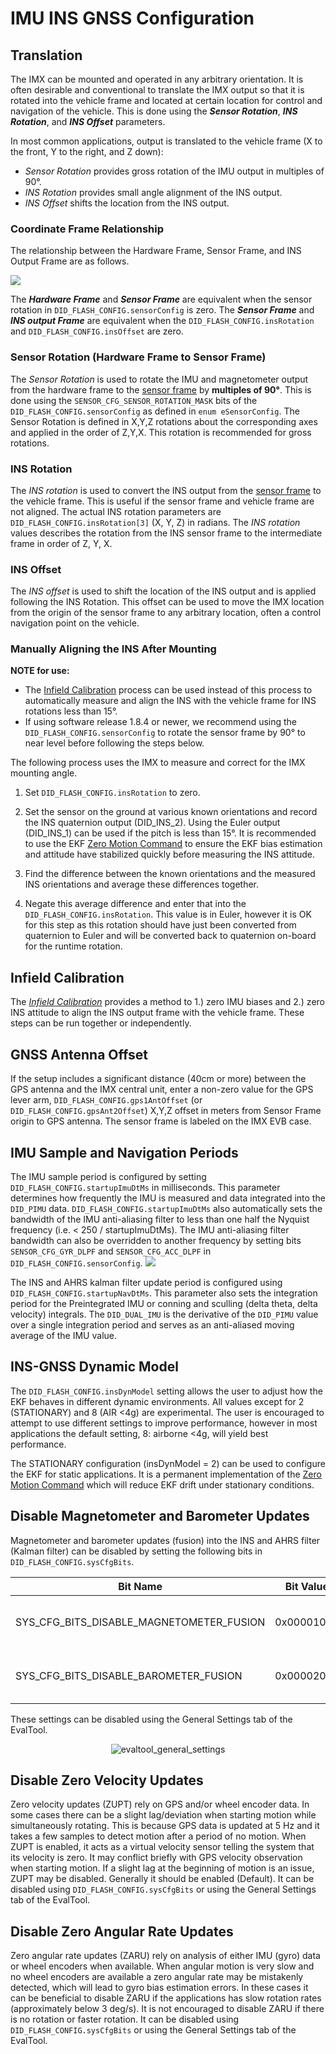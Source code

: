 # IMU INS GNSS Configuration

## Translation

The IMX can be mounted and operated in any arbitrary orientation.  It is often desirable and conventional to translate the IMX output so that it is rotated into the vehicle frame and located at certain location for control and navigation of the vehicle.  This is done using the ***Sensor Rotation***, ***INS Rotation***, and ***INS Offset*** parameters.  

In most common applications, output is translated to the vehicle frame (X to the front, Y to the right, and Z down): 

- *Sensor Rotation* provides gross rotation of the IMU output in multiples of 90°.
- *INS Rotation* provides small angle alignment of the INS output.   
- *INS Offset* shifts the location from the INS output.

### Coordinate Frame Relationship

The relationship between the Hardware Frame, Sensor Frame, and INS Output Frame are as follows.  

![](../images/coordinate_frame_relationship.svg)

The ***Hardware Frame*** and ***Sensor Frame*** are equivalent when the sensor rotation in `DID_FLASH_CONFIG.sensorConfig` is zero.  The ***Sensor Frame*** and ***INS output Frame*** are equivalent when the `DID_FLASH_CONFIG.insRotation` and `DID_FLASH_CONFIG.insOffset` are zero.  

### Sensor Rotation (Hardware Frame to Sensor Frame)

The *Sensor Rotation* is used to rotate the IMU and magnetometer output from the hardware frame to the [sensor frame](../../reference/coordinate_frames/#sensor-frame) by **multiples of 90°**.  This is done using the `SENSOR_CFG_SENSOR_ROTATION_MASK` bits of the `DID_FLASH_CONFIG.sensorConfig` as defined in `enum eSensorConfig`.  The Sensor Rotation is defined in X,Y,Z rotations about the corresponding axes and applied in the order of Z,Y,X.  This rotation is recommended for gross rotations.   

### INS Rotation

The *INS rotation* is used to convert the INS output from the [sensor frame](../../reference/coordinate_frames/#sensor-frame) to the vehicle frame.  This is useful if the sensor frame and vehicle frame are not aligned.  The actual INS rotation parameters are `DID_FLASH_CONFIG.insRotation[3]` (X, Y, Z) in radians.  The *INS rotation* values describes the rotation from the INS sensor frame to the intermediate frame in order of Z, Y, X.     

### INS Offset

The *INS offset* is used to shift the location of the INS output and is applied following the INS Rotation.  This offset can be used to move the IMX location from the origin of the sensor frame to any arbitrary location, often a control navigation point on the vehicle. 

### Manually Aligning the INS After Mounting  

**NOTE for use:** 

- The [Infield Calibration](../infield_calibration) process can be used instead of this process to automatically measure and align the INS with the vehicle frame for INS rotations less than 15°.
- If using software release 1.8.4 or newer, we recommend using the `DID_FLASH_CONFIG.sensorConfig` to rotate the sensor frame by 90° to near level before following the steps below.

The following process uses the IMX to measure and correct for the IMX mounting angle. 

1. Set `DID_FLASH_CONFIG.insRotation` to zero. 

2. Set the sensor on the ground at various known orientations and record the INS quaternion output (DID_INS_2).  Using the Euler output (DID_INS_1) can be used if the pitch is less than 15°.  It is recommended to use the EKF [Zero Motion Command](../zero_motion_command/#zero-motion-command) to ensure the EKF bias estimation and attitude have stabilized quickly before measuring the INS attitude.

3. Find the difference between the known orientations and the measured INS orientations and average these differences together.

4. Negate this average difference and enter that into the `DID_FLASH_CONFIG.insRotation`. This value is in Euler, however it is OK for this step as this rotation should have just been converted from quaternion to Euler and will be converted back to quaternion on-board for the runtime rotation.

## Infield Calibration

The [*Infield Calibration*](../infield_calibration) provides a method to 1.) zero IMU biases and 2.) zero INS attitude to align the INS output frame with the vehicle frame.  These steps can be run together or independently.

## GNSS Antenna Offset

If the setup includes a significant distance (40cm or more) between the GPS antenna and the IMX central unit, enter a non-zero value for the GPS lever arm, `DID_FLASH_CONFIG.gps1AntOffset` (or  `DID_FLASH_CONFIG.gpsAnt2Offset`) X,Y,Z offset in meters from Sensor Frame origin to GPS antenna.  The sensor frame is labeled on the IMX EVB case.

## IMU Sample and Navigation Periods

The IMU sample period is configured by setting `DID_FLASH_CONFIG.startupImuDtMs`  in milliseconds.  This parameter determines how frequently the IMU is measured and data integrated into the `DID_PIMU` data.  `DID_FLASH_CONFIG.startupImuDtMs` also automatically sets the bandwidth of the IMU anti-aliasing filter to less than one half the Nyquist frequency (i.e. < 250 / startupImuDtMs).  The IMU anti-aliasing filter bandwidth can also be overridden to another frequency by setting bits `SENSOR_CFG_GYR_DLPF` and `SENSOR_CFG_ACC_DLPF` in `DID_FLASH_CONFIG.sensorConfig`. ![](../images/imu_chain.svg)

The INS and AHRS kalman filter update period is configured using `DID_FLASH_CONFIG.startupNavDtMs`.  This parameter also sets the integration period for the Preintegrated IMU or conning and sculling (delta theta, delta velocity) integrals.  The `DID_DUAL_IMU`  is the derivative of the `DID_PIMU` value over a single integration period and serves as an anti-aliased moving average of the IMU value.

## INS-GNSS Dynamic Model
The `DID_FLASH_CONFIG.insDynModel` setting allows the user to adjust how the EKF behaves in different dynamic environments. All values except for 2 (STATIONARY) and 8 (AIR <4g) are experimental. The user is encouraged to attempt to use different settings to improve performance, however in most applications
the default setting, 8: airborne <4g, will yield best performance.

The STATIONARY configuration (insDynModel = 2) can be used to configure the EKF for static applications. It is a permanent implementation of the [Zero Motion Command](../application-config/zero_motion_command.md) which will reduce EKF drift under stationary conditions.

## Disable Magnetometer and Barometer Updates

Magnetometer and barometer updates (fusion) into the INS and AHRS filter (Kalman filter) can be disabled by setting the following bits in `DID_FLASH_CONFIG.sysCfgBits`.

| Bit Name                                 | Bit Value  | Description                          |
| ---------------------------------------- | ---------- | ------------------------------------ |
| SYS_CFG_BITS_DISABLE_MAGNETOMETER_FUSION | 0x00001000 | Disable magnetometer fusion into EKF |
| SYS_CFG_BITS_DISABLE_BAROMETER_FUSION    | 0x00002000 | Disable barometer fusion into EKF    |

These settings can be disabled using the General Settings tab of the EvalTool.

<center>

![evaltool_general_settings](../images/evaltool_general_settings2.png)

</center>

## Disable Zero Velocity Updates

Zero velocity updates (ZUPT) rely on GPS and/or wheel encoder data. In some cases there can be a slight lag/deviation when starting motion while simultaneously rotating. This is because GPS data is updated at 5 Hz and it takes a few samples to detect motion after a period of no motion. When ZUPT is enabled, it acts as a virtual velocity sensor telling the system that its velocity is zero. It may conflict briefly with GPS velocity observation when starting motion. If a slight lag at the beginning of motion is an issue, ZUPT may be disabled. Generally it should be enabled (Default). It can be disabled using `DID_FLASH_CONFIG.sysCfgBits` or using the General Settings tab of the EvalTool.

## Disable Zero Angular Rate Updates

Zero angular rate updates (ZARU) rely on analysis of either IMU (gyro) data or wheel encoders when available. When angular motion is very slow and no wheel encoders are available a zero angular rate may be mistakenly detected, which will lead to gyro bias estimation errors. In these cases it can be beneficial  to disable ZARU if the applications has slow rotation rates (approximately below 3 deg/s). It is not encouraged to disable ZARU if there is no rotation or faster rotation. It can be disabled using `DID_FLASH_CONFIG.sysCfgBits` or using the General Settings tab of the EvalTool.

